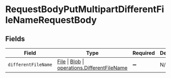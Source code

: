 # RequestBodyPutMultipartDifferentFileNameRequestBody


## Fields

| Field                                                                                                                                                                                                               | Type                                                                                                                                                                                                                | Required                                                                                                                                                                                                            | Description                                                                                                                                                                                                         |
| ------------------------------------------------------------------------------------------------------------------------------------------------------------------------------------------------------------------- | ------------------------------------------------------------------------------------------------------------------------------------------------------------------------------------------------------------------- | ------------------------------------------------------------------------------------------------------------------------------------------------------------------------------------------------------------------- | ------------------------------------------------------------------------------------------------------------------------------------------------------------------------------------------------------------------- |
| `differentFileName`                                                                                                                                                                                                 | [File](https://developer.mozilla.org/en-US/docs/Web/API/File) \| [Blob](https://developer.mozilla.org/en-US/docs/Web/API/Blob) \| [operations.DifferentFileName](../../../sdk/models/operations/differentfilename.md) | :heavy_minus_sign:                                                                                                                                                                                                  | N/A                                                                                                                                                                                                                 |